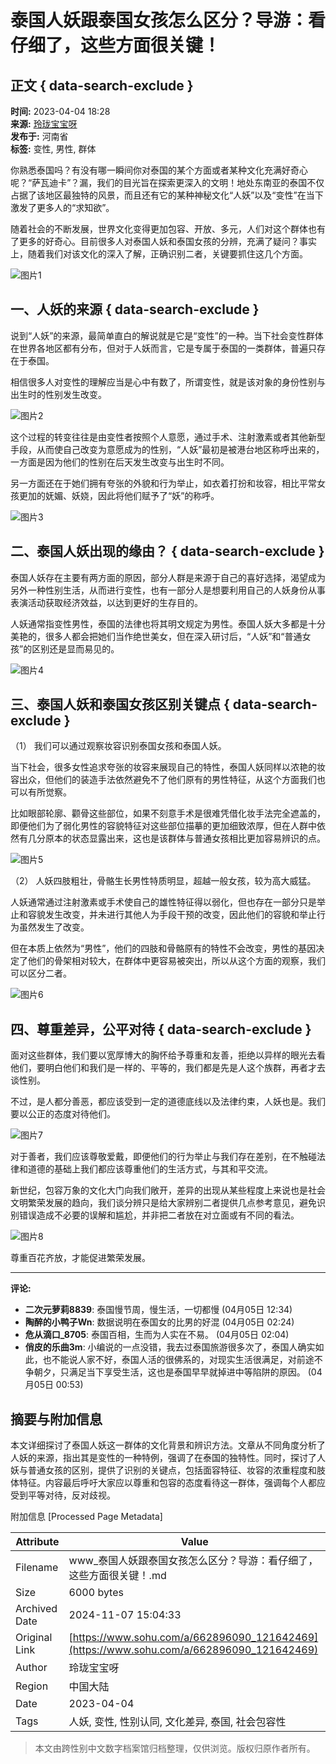 # 泰国人妖跟泰国女孩怎么区分？导游：看仔细了，这些方面很关键！

## 正文 { data-search-exclude }


**时间:** 2023-04-04 18:28  
**来源:** [玲珑宝宝呀](https://www.sohu.com/a/662896090_121642469?spm=smpc.content-abroad.content.1.1730991809970bdYIdqo)  
**发布于:** 河南省  
**标签:** 变性, 男性, 群体  

你熟悉泰国吗？有没有哪一瞬间你对泰国的某个方面或者某种文化充满好奇心呢？“萨瓦迪卡”？漏，我们的目光旨在探索更深入的文明！地处东南亚的泰国不仅占据了该地区最独特的风景，而且还有它的某种神秘文化“人妖”以及“变性”在当下激发了更多人的“求知欲”。

随着社会的不断发展，世界文化变得更加包容、开放、多元，人们对这个群体也有了更多的好奇心。目前很多人对泰国人妖和泰国女孩的分辨，充满了疑问？事实上，随着我们对该文化的深入了解，正确识别二者，关键要抓住这几个方面。

![图片1](https://p4.itc.cn/images01/20230404/5973ec246b964852b812da1d8a5706c9.jpeg)

## 一、人妖的来源 { data-search-exclude }

说到“人妖”的来源，最简单直白的解说就是它是“变性”的一种。当下社会变性群体在世界各地区都有分布，但对于人妖而言，它是专属于泰国的一类群体，普遍只存在于泰国。

相信很多人对变性的理解应当是心中有数了，所谓变性，就是该对象的身份性别与出生时的性别发生改变。

![图片2](https://p5.itc.cn/images01/20230404/2d1f7cd2a3144bfea5b2566cbf7b5f64.jpeg)

这个过程的转变往往是由变性者按照个人意愿，通过手术、注射激素或者其他新型手段，从而使自己改变为意愿成为的性别，“人妖”最初是被港台地区称呼出来的，一方面是因为他们的性别在后天发生改变与出生时不同。

另一方面还在于她们拥有夸张的外貌和行为举止，如衣着打扮和妆容，相比平常女孩更加的妩媚、妖娆，因此将他们赋予了“妖”的称呼。

![图片3](https://p6.itc.cn/images01/20230404/6218d6e84e7445a48dbf38b1349f59b8.jpeg)

## 二、泰国人妖出现的缘由？ { data-search-exclude }

泰国人妖存在主要有两方面的原因，部分人群是来源于自己的喜好选择，渴望成为另外一种性别生活，从而进行变性，也有一部分人是想要利用自己的人妖身份从事表演活动获取经济效益，以达到更好的生存目的。

人妖通常指变性男性，泰国的法律也将其明文规定为男性。泰国人妖大多都是十分美艳的，很多人都会把她们当作绝世美女，但在深入研讨后，“人妖”和“普通女孩”的区别还是显而易见的。

![图片4](https://p7.itc.cn/images01/20230404/7ffe1daa744647f991e05d59d3eea1ed.jpeg)

## 三、泰国人妖和泰国女孩区别关键点 { data-search-exclude }

（1） 我们可以通过观察妆容识别泰国女孩和泰国人妖。

当下社会，很多女性追求夸张的妆容来展现自己的特性，泰国人妖同样以浓艳的妆容出众，但他们的装造手法依然避免不了他们原有的男性特征，从这个方面我们也可以有所觉察。

比如眼部轮廓、颧骨这些部位，如果不刻意手术是很难凭借化妆手法完全遮盖的，即便他们为了弱化男性的容貌特征对这些部位描摹的更加细致浓厚，但在人群中依然有几分原本的状态显露出来，这也是该群体与普通女孩相比更加容易辨识的点。

![图片5](https://p1.itc.cn/images01/20230404/548894e890b4438faa7bad28beeb3d15.jpeg)

（2） 人妖四肢粗壮，骨骼生长男性特质明显，超越一般女孩，较为高大威猛。

人妖通常通过注射激素或手术使自己的雄性特征得以弱化，但也存在一部分只是举止和容貌发生改变，并未进行其他人为手段干预的改变，因此他们的容貌和举止行为虽然发生了改变。

但在本质上依然为“男性”，他们的四肢和骨骼原有的特性不会改变，男性的基因决定了他们的骨架相对较大，在群体中更容易被突出，所以从这个方面的观察，我们可以区分二者。

![图片6](https://p7.itc.cn/images01/20230404/7d8aa7d3930b4a3787ed42763566bfdd.jpeg)

## 四、尊重差异，公平对待 { data-search-exclude }

面对这些群体，我们要以宽厚博大的胸怀给予尊重和友善，拒绝以异样的眼光去看他们，要明白他们和我们是一样的、平等的，我们都是先是人这个族群，再者才去谈性别。

不过，是人都分善恶，都应该受到一定的道德底线以及法律约束，人妖也是。我们要以公正的态度对待他们。

![图片7](https://p1.itc.cn/images01/20230404/79eff305340e492491a97f6151cbcb20.jpeg)

对于善者，我们应该尊敬爱戴，即便他们的行为举止与我们存在差别，在不触碰法律和道德的基础上我们都应该尊重他们的生活方式，与其和平交流。

新世纪，包容万象的文化大门向我们敞开，差异的出现从某些程度上来说也是社会文明繁荣发展的趋向，我们谈分辨只是给大家辨别二者提供几点参考意见，避免识别错误造成不必要的误解和尴尬，并非把二者放在对立面或有不同的看法。

![图片8](https://p2.itc.cn/images01/20230404/b99dcd978eb540779f7426a69da6eb0e.jpeg)

尊重百花齐放，才能促进繁荣发展。

---

**评论:**

- **二次元萝莉8839**: 泰国慢节周，慢生活，一切都慢 (04月05日 12:34)
- **陶醉的小鸭子Wn**: 数据说明在泰国女的比男的好混 (04月05日 02:24)
- **危从滴口_8705**: 泰国百相，生而为人实在不易。 (04月05日 02:04)
- **俏皮的乐曲3m**: 小编说的一点没错，我去过泰国旅游很多次了，泰国人确实如此，也不能说人家不好，泰国人活的很佛系的，对现实生活很满足，对前途不争朝夕，只满足当下享受生活，这也是泰国早早就掉进中等陷阱的原因。 (04月05日 00:53)

## 摘要与附加信息

<!-- tcd_abstract -->
本文详细探讨了泰国人妖这一群体的文化背景和辨识方法。文章从不同角度分析了人妖的来源，指出其是变性的一种特例，强调了在泰国的独特性。同时，探讨了人妖与普通女孩的区别，提供了识别的关键点，包括面容特征、妆容的浓重程度和肢体特征。内容最后呼吁大家应以尊重和包容的态度看待这一群体，强调每个人都应受到平等对待，反对歧视。
<!-- tcd_abstract_end -->

附加信息 [Processed Page Metadata]

| Attribute       | Value                                  |
|-----------------|----------------------------------------|
| Filename        | www_泰国人妖跟泰国女孩怎么区分？导游：看仔细了，这些方面很关键！.md                             |
| Size            | 6000 bytes                           |
| Archived Date   | 2024-11-07 15:04:33                             |
| Original Link   | [https://www.sohu.com/a/662896090_121642469](https://www.sohu.com/a/662896090_121642469)                       |
| Author          | 玲珑宝宝呀                               |
| Region          | 中国大陆                               |
| Date            | 2023-04-04                                 |
| Tags            | 人妖, 变性, 性别认同, 文化差异, 泰国, 社会包容性                                 |
>
> 本文由跨性别中文数字档案馆归档整理，仅供浏览。版权归原作者所有。
>
